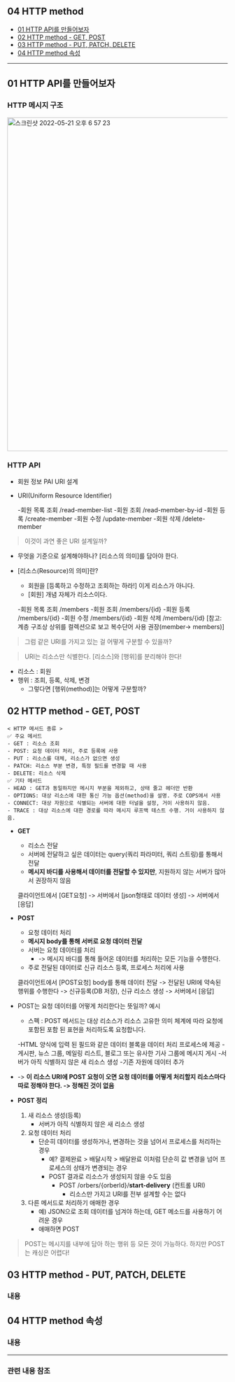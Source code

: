 ## 04 HTTP method ##
- [01 HTTP API를 만들어보자](#1)
- [02 HTTP method - GET, POST](#2)
- [03 HTTP method - PUT, PATCH, DELETE](#3)
- [04 HTTP method 속성](#4)

---

<a name="1"></a>
## 01 HTTP API를 만들어보자 ##
### HTTP 메시지 구조 ###
<img width="763" alt="스크린샷 2022-05-21 오후 6 57 23" src="https://user-images.githubusercontent.com/96563289/169646377-2ea2f850-a78b-470d-b12f-08c400eb07c5.png">

### HTTP API ###
- 회원 정보 PAI URI 설계
- URI(Uniform Resource Identifier)

    -회원 목록 조회 /read-member-list
    -회원 조회 /read-member-by-id
    -회원 등록 /create-member
    -회원 수정 /update-member
    -회원 삭제 /delete-member

> 이것이 과연 좋은 URI 설계일까?

- 무엇을 기준으로 설계해야하나? [리소스의 의미]를 담아야 한다.

- [리소스(Resource)의 의미]란?
    - 회원을 [등록하고 수정하고 조회하는 하라!] 이게 리소스가 아니다.
    - [회원] 개념 자체가 리소스이다.

    -회원 목록 조회 /members
    -회원 조회 /members/{id}
    -회원 등록 /members/{id}
    -회원 수정 /members/{id}
    -회원 삭제 /members/{id}
    [참고: 계층 구조상 상위를 컬렉션으로 보고 복수단어 사용 권장(member-> members)]

> 그럼 같은 URI를 가지고 있는 걸 어떻게 구분할 수 있을까?

> URI는 리소스만 식별한다. [리소스]와 [행위]를 분리해야 한다!

- 리소스 : 회원
- 행위 : 조희, 등록, 삭제, 변경
    - 그렇다면 [행위(method)]는 어떻게 구분할까?


<a name="2"></a>
## 02 HTTP method - GET, POST ##

    < HTTP 메서드 종류 >
    ✅ 주요 메서드
    - GET : 리소스 조회
    - POST: 요청 데이터 처리, 주로 등록에 사용
    - PUT : 리소스를 대체, 리소스가 없으면 생성
    - PATCH: 리소스 부분 변경, 특정 필드를 변경할 때 사용
    - DELETE: 리소스 삭제
    ✅ 기타 메서드
    - HEAD : GET과 동일하지만 메시지 부분을 제외하고, 상태 줄고 헤더만 반환
    - OPTIONS: 대상 리소스에 대한 통신 가능 옵션(method)을 설명. 주로 COPS에서 사용
    - CONNECT: 대상 자원으로 식별되는 서버에 대한 터널을 설정, 거이 사용하지 않음.
    - TRACE : 대상 리소스에 대한 경로를 따라 메시지 루프백 테스트 수행. 거이 사용하지 않음.

- **GET**
    - 리소스 전달
    - 서버에 전달하고 싶은 데이터는 query(쿼리 파라미터, 쿼리 스트링)를 통해서 전달
    - **메시지 바디를 사용해서 데이터를 전달할 수 있지만**, 지원하지 않는 서버가 많아서 권장하지 않음
    
    클라이언트에서 [GET요청] -> 서버에서 [json형태로 데이터 생성] -> 서버에서 [응답]

- **POST**
    - 요청 데이터 처리
    - **메시지 body를 통해 서버로 요청 데이터 전달**
    - 서버는 요청 데이터를 처리
        - -> 메시지 바디를 통해 들어온 데이터를 처리하는 모든 기능을 수행한다.
    - 주로 전달된 데이터로 신규 리소스 등록, 프로세스 처리에 사용
    
    클라이언트에서 [POST요청] body를 통해 데이터 전달 -> 전달된 URI에 약속된 행위를 수행한다 -> 신규등록(DB 저장), 신규 리소스 생성 -> 서버에서 [응답]

- POST는 요청 데이터를 어떻게 처리한다는 뜻일까? 예시
    - 스펙 : POST 메서드는 대상 리소스가 리소스 고유한 의미 체계에 따라 요청에 포함된 포함 된 표현을 처리하도록 요청합니다.

    -HTML 양식에 입력 된 필드와 같은 데이터 블록을 데이터 처리 프로세스에 제공
    -게시판, 뉴스 그룹, 메일링 리스트, 블로그 또는 유사한 기사 그룹에 메시지 게시
    -서버가 아직 식별하지 않은 새 리소스 생성
    -기존 자원에 데이터 추가

- -> **이 리소스 URI에 POST 요청이 오면 요청 데이터를 어떻게 처리할지 리소스마다 따로 정해야 한다. -> 정해진 것이 없음**

- **POST 정리**
    1) 새 리소스 생성(등록)
        - 서버가 아직 식별하지 않은 새 리소스 생성
    2) 요청 데이터 처리
        - 단순히 데이터를 생성하거나, 변경하는 것을 넘어서 프로세스를 처리하는 경우
            - 예? 결제완료 > 배달시작 > 배달완료 이처럼 단순히 값 변경을 넘어 프로세스의 상태가 변경되는 경우
            - POST 결과로 리소스가 생성되지 않을 수도 있음
                -   POST /orbers/{orberld}/**start-delivery** (컨트롤 URI)
                    - 리소스만 가지고 URI를 전부 설계할 수는 없다
    3) 다른 메서드로 처리하기 애매한 경우
        - 예) JSON으로 조회 데이터를 넘겨야 하는데, GET 메소드를 사용하기 어려운 경우
        - 애매하면 POST

> POST는 메시지를 내부에 담아 하는 행위 등 모든 것이 가능하다. 하지만 POST는 캐싱은 어렵다!


<a name="3"></a>
## 03 HTTP method - PUT, PATCH, DELETE ##
### 내용 ###


<a name="4"></a>
## 04 HTTP method 속성 ##
### 내용 ###



---
### 관련 내용 참조 ###

